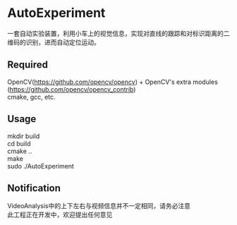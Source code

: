 # AutoExperiment
一套自动实验装置，利用小车上的视觉信息，实现对直线的跟踪和对标识距离的二维码的识别，进而自动定位运动。

## Required
OpenCV(https://github.com/opencv/opencv) + OpenCV's extra modules (https://github.com/opencv/opencv_contrib)  
cmake, gcc, etc.

## Usage
mkdir build  
cd build  
cmake ..  
make  
sudo ./AutoExperiment  

## Notification
VideoAnalysis中的上下左右与视频信息并不一定相同，请务必注意  
此工程正在开发中，欢迎提出任何意见
